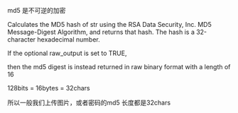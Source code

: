 md5 是不可逆的加密

Calculates the MD5 hash of str using the RSA Data Security, Inc. 
MD5 Message-Digest Algorithm, and returns that hash. 
The hash is a 32-character hexadecimal number. 

If the optional raw_output is set to TRUE, 

then the md5 digest is instead returned in raw binary format with a length of 16


128bits = 16bytes = 32chars

所以一般我们上传图片，或者密码的md5 长度都是32chars


